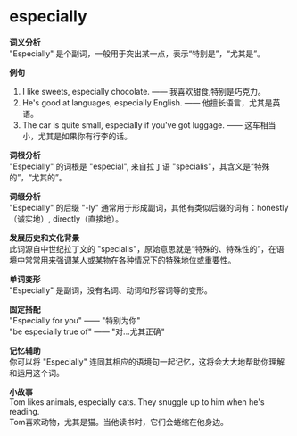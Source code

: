 # especially

**词义分析**  
"Especially" 是个副词，一般用于突出某一点，表示“特别是”，“尤其是”。

  

**例句**

  

1.  I like sweets, especially chocolate. —— 我喜欢甜食,特别是巧克力。
2.  He's good at languages, especially English. —— 他擅长语言，尤其是英语。
3.  The car is quite small, especially if you've got luggage. —— 这车相当小，尤其是如果你有行李的话。

  

**词根分析**  
"Especially" 的词根是 "especial", 来自拉丁语 "specialis"，其含义是“特殊的”，“尤其的”。

  

**词缀分析**  
"Especially" 的后缀 "-ly" 通常用于形成副词，其他有类似后缀的词有：honestly（诚实地）, directly（直接地）。

  

**发展历史和文化背景**  
此词源自中世纪拉丁文的 "specialis"，原始意思就是“特殊的、特殊性的”，在语境中常常用来强调某人或某物在各种情况下的特殊地位或重要性。

  

**单词变形**  
"Especially" 是副词，没有名词、动词和形容词等的变形。

  

**固定搭配**  
"Especially for you" —— "特别为你"  
"be especially true of" —— "对...尤其正确"

  

**记忆辅助**  
你可以将 "Especially" 连同其相应的语境句一起记忆，这将会大大地帮助你理解和运用这个词。

  

**小故事**  
Tom likes animals, especially cats. They snuggle up to him when he's reading.  
Tom喜欢动物，尤其是猫。当他读书时，它们会蜷缩在他身边。
